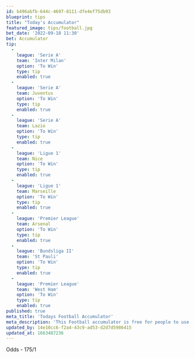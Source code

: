 ```yaml
---
id: b496abfb-644c-4697-8111-dfe4ef75db93
blueprint: tips
title: "Today's Accumulator"
featured_image: tips/football.jpg
bet_date: '2022-09-18 11:30'
bet: Accumulator
tip:
  -
    league: 'Serie A'
    team: 'Inter Milan'
    option: 'To Win'
    type: tip
    enabled: true
  -
    league: 'Serie A'
    team: Juventus
    option: 'To Win'
    type: tip
    enabled: true
  -
    league: 'Serie A'
    team: Lazio
    option: 'To Win'
    type: tip
    enabled: true
  -
    league: 'Ligue 1'
    team: Nice
    option: 'To Win'
    type: tip
    enabled: true
  -
    league: 'Ligue 1'
    team: Marseille
    option: 'To Win'
    type: tip
    enabled: true
  -
    league: 'Premier League'
    team: Arsenal
    option: 'To Win'
    type: tip
    enabled: true
  -
    league: 'Bundsliga II'
    team: 'St Pauli'
    option: 'To Win'
    type: tip
    enabled: true
  -
    league: 'Premier League'
    team: 'West Ham'
    option: 'To Win'
    type: tip
    enabled: true
published: true
meta_title: 'Todays Football Accumulator'
meta_description: 'This Football accumulator is free for people to use who are looking for Football tips. UK football tips daily. Lets beat the bookies. Winning Bets'
updated_by: 14e10cc6-f2a4-43c9-ad53-d2d7d5986415
updated_at: 1663487236
---
```

Odds - 175/1